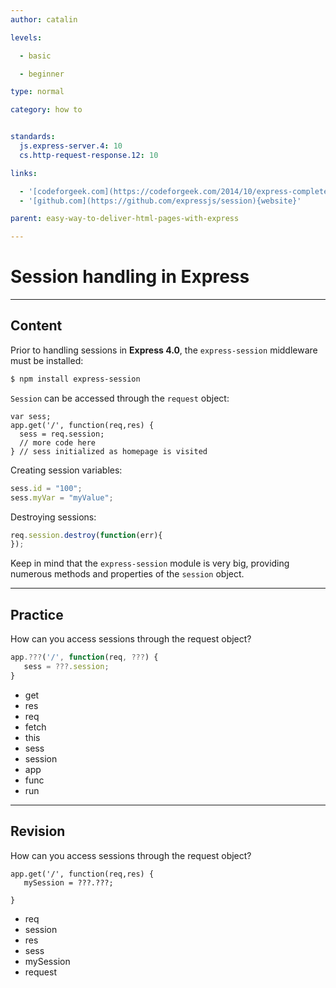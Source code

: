 ```yaml
---
author: catalin

levels:

  - basic

  - beginner

type: normal

category: how to


standards:
  js.express-server.4: 10
  cs.http-request-response.12: 10

links:

  - '[codeforgeek.com](https://codeforgeek.com/2014/10/express-complete-tutorial-part-4/){website}'
  - '[github.com](https://github.com/expressjs/session){website}'

parent: easy-way-to-deliver-html-pages-with-express

---
```


# Session handling in **Express**

---
## Content

Prior to handling sessions in **Express 4.0**, the `express-session` middleware must be installed:
```bash
$ npm install express-session
```
`Session` can be accessed through the `request` object:
```
var sess;
app.get('/', function(req,res) {
  sess = req.session;
  // more code here
} // sess initialized as homepage is visited
```
Creating session variables:
```javascript
sess.id = "100";
sess.myVar = "myValue";
```
Destroying sessions:
```javascript
req.session.destroy(function(err){
});

```
Keep in mind that the `express-session` module is very big, providing numerous methods and properties of the `session` object.

---
## Practice

How can you access sessions through the request object?

```javascript
app.???('/', function(req, ???) {
   sess = ???.session;
}
```

* get
* res
* req
* fetch
* this
* sess
* session
* app
* func
* run

---
## Revision

How can you access sessions through the request object?

```
app.get('/', function(req,res) {
   mySession = ???.???;

}
```

* req
* session
* res
* sess
* mySession
* request